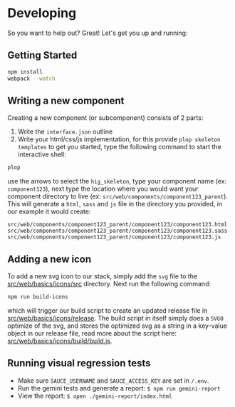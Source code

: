 # Developing

So you want to help out? Great! Let's get you up and running:

## Getting Started

```bash
npm install
webpack --watch
```

## Writing a new component
Creating a new component (or subcomponent) consists of 2 parts:
1. Write the `interface.json` outline
2. Write your html/css/js implementation, for this provide `plop skeleton templates` to get you started, type the following command to start the interactive shell:

```bash
plop
```
use the arrows to select the `hig_skeleton`, type your component name (ex: `component123`), next type the location where you would want your component directory to live (ex: `src/web/components/component123_parent`). This will generate a `html`, `sass` and `js` file in the directory you provided, in our example it would create: 
```
src/web/components/component123_parent/component123/component123.html
src/web/components/component123_parent/component123/component123.sass
src/web/components/component123_parent/component123/component123.js
```

## Adding a new icon
To add a new svg icon to our stack, simply add the `svg` file to the [src/web/basics/icons/src](src/web/basics/icons/src) directory.
Next run the following command:
```bash
npm run build-icons
```
which will trigger our build script to create an updated release file in [src/web/basics/icons/release](src/web/basics/icons/release). The build script in itself simply does a `SVGO` optimize of the svg, and stores the optimized svg as a string in a key-value object in our release file, read more about the script here: [src/web/basics/icons/build/build.js](src/web/basics/icons/build/build.js).

## Running visual regression tests

- Make sure `SAUCE_USERNAME` and `SAUCE_ACCESS_KEY` are set in `/.env`.
- Run the gemini tests and generate a report: `$ npm run gemini-report`
- View the report: `$ open ./gemini-report/index.html`